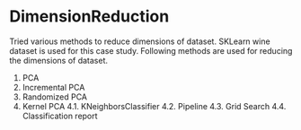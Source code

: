 # DimensionReduction
Tried various methods to reduce dimensions of dataset. 
SKLearn wine dataset is used for this case study.
Following methods are used for reducing the dimensions of dataset.
1. PCA
2. Incremental PCA
3. Randomized PCA
4. Kernel PCA
      4.1. KNeighborsClassifier
      4.2. Pipeline
      4.3. Grid Search
      4.4. Classification report
  
